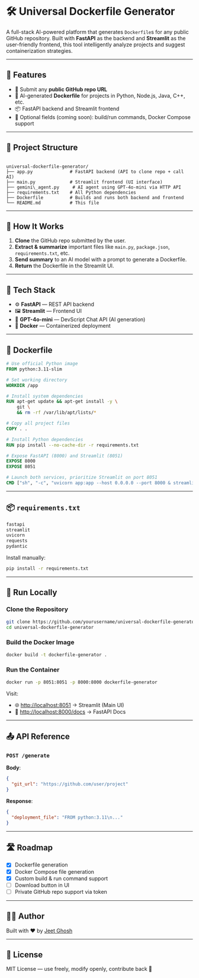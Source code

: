 # 🛠️ Universal Dockerfile Generator

A full-stack AI-powered platform that generates `Dockerfile`s for any public GitHub repository. Built with **FastAPI** as the backend and **Streamlit** as the user-friendly frontend, this tool intelligently analyze projects and suggest containerization strategies.

---

## 🚀 Features

- 🔗 Submit any **public GitHub repo URL**
- 🤖 AI-generated **Dockerfile** for projects in Python, Node.js, Java, C++, etc.
- 📦 FastAPI backend and Streamlit frontend
- 📄 Optional fields (coming soon): build/run commands, Docker Compose support

---

## 📁 Project Structure

```

universal-dockerfile-generator/
├── app.py              # FastAPI backend (API to clone repo + call AI)
├── main.py             # Streamlit frontend (UI interface)
├── gemini\_agent.py     # AI agent using GPT-4o-mini via HTTP API
├── requirements.txt    # All Python dependencies
├── Dockerfile          # Builds and runs both backend and frontend
└── README.md           # This file

````

---

## 🧠 How It Works

1. **Clone** the GitHub repo submitted by the user.
2. **Extract & summarize** important files like `main.py`, `package.json`, `requirements.txt`, etc.
3. **Send summary** to an AI model with a prompt to generate a Dockerfile.
4. **Return** the Dockerfile in the Streamlit UI.

---

## 🧰 Tech Stack

- ⚙️ **FastAPI** — REST API backend
- 🖼️ **Streamlit** — Frontend UI
- 🧠 **GPT-4o-mini** — DevScript Chat API (AI generation)
- 🐳 **Docker** — Containerized deployment

---

## 🐳 Dockerfile

```dockerfile
# Use official Python image
FROM python:3.11-slim

# Set working directory
WORKDIR /app

# Install system dependencies
RUN apt-get update && apt-get install -y \
    git \
    && rm -rf /var/lib/apt/lists/*

# Copy all project files
COPY . .

# Install Python dependencies
RUN pip install --no-cache-dir -r requirements.txt

# Expose FastAPI (8000) and Streamlit (8051)
EXPOSE 8000
EXPOSE 8051

# Launch both services, prioritize Streamlit on port 8051
CMD ["sh", "-c", "uvicorn app:app --host 0.0.0.0 --port 8000 & streamlit run main.py --server.port=8051 --server.address=0.0.0.0"]
````

---

## 📦 `requirements.txt`

```txt
fastapi
streamlit
uvicorn
requests
pydantic
```

Install manually:

```bash
pip install -r requirements.txt
```

---

## 🧪 Run Locally

### Clone the Repository

```bash
git clone https://github.com/yourusername/universal-dockerfile-generator.git
cd universal-dockerfile-generator
```

### Build the Docker Image

```bash
docker build -t dockerfile-generator .
```

### Run the Container

```bash
docker run -p 8051:8051 -p 8000:8000 dockerfile-generator
```

Visit:

* 🌐 [http://localhost:8051](http://localhost:8051) → Streamlit (Main UI)
* 📄 [http://localhost:8000/docs](http://localhost:8000/docs) → FastAPI Docs

---

## 📤 API Reference

### `POST /generate`

**Body**:

```json
{
  "git_url": "https://github.com/user/project"
}
```

**Response**:

```json
{
  "deployment_file": "FROM python:3.11\n..."
}
```

---

## 🛣 Roadmap

* [x] Dockerfile generation
* [x] Docker Compose file generation
* [x] Custom build & run command support
* [ ] Download button in UI
* [ ] Private GitHub repo support via token

---

## 🧑‍💻 Author

Built with ❤️ by [Jeet Ghosh](https://github.com/Jeet-programmer)

---

## 🪪 License

MIT License — use freely, modify openly, contribute back 🙌

